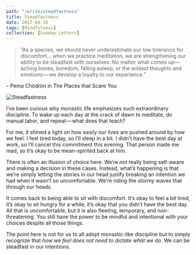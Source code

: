 ```yaml
---
path: "/write/steadfastness"
title: Steadfastness
date: 2017-04-16
tags: [Mindfulness]
collection: [Sunday Letters]
---
```


> “As a species, we should never underestimate our low tolerance for discomfort… when we practice meditation, we are strengthening our ability to be steadfast with ourselves. No matter what comes up — aching bones, boredom, falling asleep, or the wildest thoughts and emotions — we develop a loyalty to our experience.”

– Pema Chödrön in The Places that Scare You

![Steadfastness](./img/april-16-fb.jpg)

I’ve been curious why monastic life emphasizes such extraordinary discipline. To wake up each day at the crack of dawn to meditate, do manual labor, and repeat — what does that teach?

For me, it shined a light on how easily our lives are pushed around by how we feel. I feel tired today, so I’ll sleep in a bit. I didn’t have the best day at work, so I’ll cancel this commitment this evening. That person made me mad, so it’s okay to be mean-spirited back at him.

There is often an illusion of choice here. We’re not really being self-aware and making a decision in these cases. Instead, what’s happening is that we’re simply letting the stories in our head justify breaking an intention we had when it wasn’t so uncomfortable. We’re riding the stormy waves that through our heads.

It comes back to being able to sit with discomfort. It’s okay to feel a bit tired, it’s okay to sit hungry for a while, it’s okay that you didn’t have the best day. All that is uncomfortable, but it is also fleeting, temporary, and non-threatening. You still have the power to be mindful and intentional with your choices despite all those things.

The point here is not for us to all adopt monastic-like discipline but to simply recognize that *how we feel does not need to dictate what we do.* We can be steadfast in our intentions.
